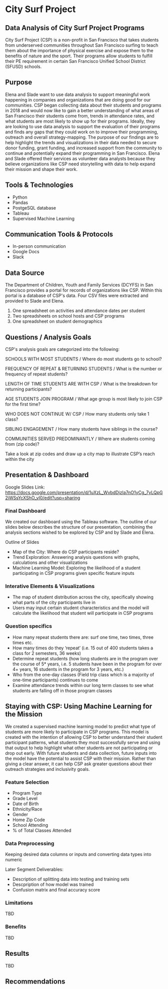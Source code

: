 # City Surf Project
## Data Analysis of City Surf Project Programs
City Surf Project (CSP) is a non-profit in San Francisco that takes students from underserved communities throughout San Francisco surfing to teach them about the importance of physical exercise and expose them to the benefits of nature and the sport. Their programs allow students to fulfill their PE requirement in certain San Francisco Unified School District (SFUSD) schools. 

## Purpose 
Elena and Slade want to use data analysis to support meaningful work happening in companies and organizations that are doing good for our communities. CSP began collecting data about their students and programs in 2018 and would now like to gain a better understanding of what areas of San Francisco their students come from, trends in attendance rates, and what students are most likely to show up for their programs. Ideally, they are looking to use data analysis to support the evaluation of their programs and finds any gaps that they could work on to improve their programming, outreach and overall strategy-mapping. The purpose of our findings are to help highlight the trends and visualizations in their data needed to secure donor funding, grant funding, and increased support from the community to continue and potentially expand their programming in San Francisco. Elena and Slade offered their services as volunteer data analysts because they believe organizations like CSP need storytelling with data to help expand their mission and shape their work.

## Tools & Technologies 
- Python 
- Pandas
- PostgeSQL database
- Tableau 
- Supervised Machine Learning

## Communication Tools & Protocols
- In-person communication
- Google Docs
- Slack

## Data Source
The Department of Children, Youth and Family Services (DCYFS) in San Francisco provides a portal for records of organizations like CSP. Within this portal is a database of CSP's data. Four CSV files were extracted and provided to Slade and Elena. 
1. One spreadsheet on activities and attendance dates per student
2. Two spreadsheets on school hosts and CSP programs
3. One spreadsheet on student demographics 

## Questions / Analysis Goals
CSP's analysis goals are categorized into the following: 

SCHOOLS WITH MOST STUDENTS / Where do most students go to school?

FREQUENCY OF REPEAT & RETURNING STUDENTS / What is the number or frequency of repeat students?

LENGTH OF TIME STUDENTS ARE WITH CSP / What is the breakdown for returning participants? 

AGE STUDENTS JOIN PROGRAM / What age group is most likely to join CSP for the first time? 

WHO DOES NOT CONTINUE W/ CSP / How many students only take 1 class?

SIBLING ENGAGEMENT / How many students have siblings in the course?

COMMUNITIES SERVED PREDOMINANTLY / Where are students coming from (zip code)? 

Take a look at zip codes and draw up a city map to illustrate CSP’s reach within the city

## Presentation & Dashboard
Google Slides Link: https://docs.google.com/presentation/d/1uXzL_WvbdDjzIa7nO1yCg_7yLQpG2iWSsYcXShO_vI0/edit?usp=sharing

### Final Dashboard 
We created our dashboard using the Tableau software. The outline of our slides below describes the structure of our presentation, combining the analysis sections wished to be explored by CSP and by Slade and Elena. 

Outline of Slides
- Map of the City: Where do CSP participants reside?
- Trend Exploration: Answering analysis questions with graphs, calculations and other visualizations
- Machine Learning Model:  Exploring the likelihood of a student participating in CSP programs given specific feature inputs

### Interative Elements & Visualizations
- The map of student distribution across the city, specifically showing what parts of the city participants live in
- Users may input certain student characteristics and the model will calculate the likelihood that student will participate in CSP programs 

### Question specifics
- How many repeat students there are: surf one time, two times, three times etc.
- How many times do they ‘repeat’ (i.e. 15 out of 400 students takes a class for 2 semesters, 36 weeks)
- Determine repeat students (how long students are in the program over the course of 5* years, i.e. 5 students have been in the program for over 4+ years, 16 students in the program for 3 years, etc.)
- Who from the one-day classes (Field trip class which is a majority of one-time participants) continues to come 
- Examine attendance trends within our long term classes to see what students are falling off in those program classes

## Staying with CSP: Using Machine Learning for the Mission
We created a supervised machine learning model to predict what type of students are more likely to participate in CSP programs. This model is created with the intention of allowing CSP to better understand their student participant patterns, what students they most successfully serve and using that output to help highlight what other students are not participating or drop out early. With future students and data collection, future inputs into the model have the potential to assist CSP with their mission.
Rather than giving a clear answer, it can help CSP ask greater questions about their outreach strategies and inclusivity goals. 

### Feature Selection
- Program Type
- Grade Level
- Date of Birth
- Ethnicity/Race
- Gender
- Home Zip Code
- School Attending
- % of Total Classes Attended

### Data Preprocessing
Keeping desired data columns or inputs and converting data types into numeric 

Later Segment Deliverables: 
- Description of splitting data into testing and training sets
- Descpription of how model was trained
- Confusion matrix and final accuracy score

### Limitations

TBD

### Benefits

TBD

## Results

TBD


## Recommendations 

